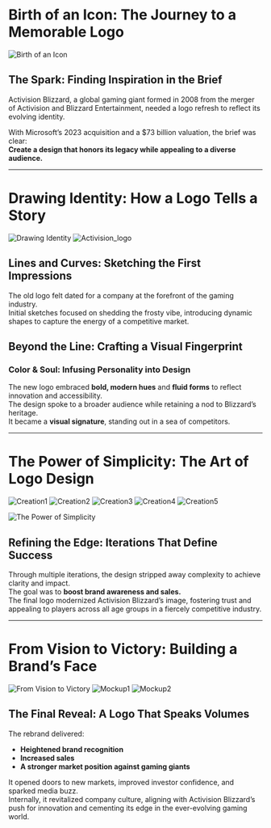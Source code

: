 # Birth of an Icon: The Journey to a Memorable Logo

![Birth of an Icon](images/C2.png)

## The Spark: Finding Inspiration in the Brief  
Activision Blizzard, a global gaming giant formed in 2008 from the merger of Activision and Blizzard Entertainment, needed a logo refresh to reflect its evolving identity.  

With Microsoft’s 2023 acquisition and a $73 billion valuation, the brief was clear:  
**Create a design that honors its legacy while appealing to a diverse audience.**  

---

# Drawing Identity: How a Logo Tells a Story

![Drawing Identity](images/C4.png)
![Activision_logo](images/C12.png)

## Lines and Curves: Sketching the First Impressions  
The old logo felt dated for a company at the forefront of the gaming industry.  
Initial sketches focused on shedding the frosty vibe, introducing dynamic shapes to capture the energy of a competitive market.  

## Beyond the Line: Crafting a Visual Fingerprint  

### Color & Soul: Infusing Personality into Design  
The new logo embraced **bold, modern hues** and **fluid forms** to reflect innovation and accessibility.  
The design spoke to a broader audience while retaining a nod to Blizzard’s heritage.  
It became a **visual signature**, standing out in a sea of competitors.  

---

# The Power of Simplicity: The Art of Logo Design
![Creation1](images/C8.PNG)
![Creation2](images/C9.PNG)
![Creation3](images/C10.PNG)
![Creation4](images/C6.PNG)
![Creation5](images/C11.PNG)

![The Power of Simplicity](images/C3.png)

## Refining the Edge: Iterations That Define Success  
Through multiple iterations, the design stripped away complexity to achieve clarity and impact.  
The goal was to **boost brand awareness and sales.**  
The final logo modernized Activision Blizzard’s image, fostering trust and appealing to players across all age groups in a fiercely competitive industry.  

---

# From Vision to Victory: Building a Brand’s Face

![From Vision to Victory](images/C1.png)
![Mockup1](images/C5.png)
![Mockup2](images/C7.PNG)
## The Final Reveal: A Logo That Speaks Volumes  
The rebrand delivered:  
- **Heightened brand recognition**  
- **Increased sales**  
- **A stronger market position against gaming giants**  

It opened doors to new markets, improved investor confidence, and sparked media buzz.  
Internally, it revitalized company culture, aligning with Activision Blizzard’s push for innovation and cementing its edge in the ever-evolving gaming world.  
